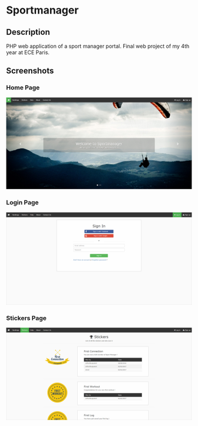 # Sportmanager

## Description

PHP web application of a sport manager portal. Final web project of my 4th year at ECE Paris.

## Screenshots

### Home Page

![Home page screenshot](https://github.com/arthurfauq/sportmanager/blob/master/screenshots/sportmanager-home.PNG "Home page screenshot")

### Login Page

![Login page screenshot](https://github.com/arthurfauq/sportmanager/blob/master/screenshots/sportmanager-login.PNG "Login page screenshot")

### Stickers Page

![Stickers page screenshot](https://github.com/arthurfauq/sportmanager/blob/master/screenshots/sportmanager-stickers.PNG "Stickers page screenshot")
